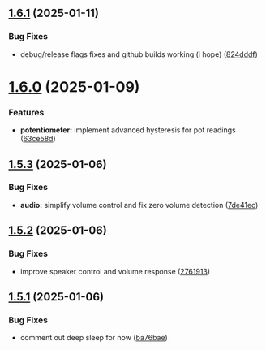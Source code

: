 ## [1.6.1](https://github.com/olipayne/Arduino-Morse-Radio/compare/v1.6.0...v1.6.1) (2025-01-11)


### Bug Fixes

* debug/release flags fixes and github builds working (i hope) ([824dddf](https://github.com/olipayne/Arduino-Morse-Radio/commit/824dddf1f0b718061e14d963f49323776f55dfe5))



# [1.6.0](https://github.com/olipayne/Arduino-Morse-Radio/compare/v1.5.3...v1.6.0) (2025-01-09)


### Features

* **potentiometer:** implement advanced hysteresis for pot readings ([63ce58d](https://github.com/olipayne/Arduino-Morse-Radio/commit/63ce58df8aaa93cdef901f4770ddaf050f53b24b))



## [1.5.3](https://github.com/olipayne/Arduino-Morse-Radio/compare/v1.5.2...v1.5.3) (2025-01-06)


### Bug Fixes

* **audio:** simplify volume control and fix zero volume detection ([7de41ec](https://github.com/olipayne/Arduino-Morse-Radio/commit/7de41ec1803901cfb5512a15df9df88eca170acb))



## [1.5.2](https://github.com/olipayne/Arduino-Morse-Radio/compare/v1.5.1...v1.5.2) (2025-01-06)


### Bug Fixes

* improve speaker control and volume response ([2761913](https://github.com/olipayne/Arduino-Morse-Radio/commit/27619138ffaac1b7f61e8b72fc205704c53b14fd))



## [1.5.1](https://github.com/olipayne/Arduino-Morse-Radio/compare/v1.5.0...v1.5.1) (2025-01-06)


### Bug Fixes

* comment out deep sleep for now ([ba76bae](https://github.com/olipayne/Arduino-Morse-Radio/commit/ba76bae5f540550102761b22a291b628c8f4d6f4))



